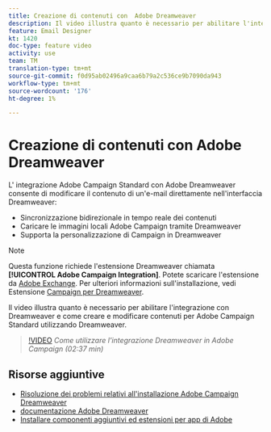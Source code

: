 ```yaml
---
title: Creazione di contenuti con  Adobe Dreamweaver
description: Il video illustra quanto è necessario per abilitare l'integrazione con Dreamweaver e come creare e modificare contenuti per  Adobe Campaign Standard utilizzando Dreamweaver.
feature: Email Designer
kt: 1420
doc-type: feature video
activity: use
team: TM
translation-type: tm+mt
source-git-commit: f0d95ab02496a9caa6b79a2c536ce9b7090da943
workflow-type: tm+mt
source-wordcount: '176'
ht-degree: 1%

---
```



# Creazione di contenuti con  Adobe Dreamweaver

L&#39; integrazione Adobe Campaign Standard con  Adobe Dreamweaver consente di modificare il contenuto di un&#39;e-mail direttamente nell&#39;interfaccia Dreamweaver:

* Sincronizzazione bidirezionale in tempo reale dei contenuti
* Caricare le immagini locali  Adobe Campaign tramite Dreamweaver
* Supporta la personalizzazione di Campaign in Dreamweaver

>[!NOTE]
>
>Questa funzione richiede l&#39;estensione Dreamweaver chiamata **[!UICONTROL Adobe Campaign Integration]**. Potete scaricare l&#39;estensione da [Adobe Exchange](https://exchange.adobe.com/creativecloud.html#search). Per ulteriori informazioni sull&#39;installazione, vedi Estensione [Campaign per Dreamweaver](https://helpx.adobe.com/dreamweaver/using/working-with-dreamweaver-and-campaign.html).

Il video illustra quanto è necessario per abilitare l&#39;integrazione con Dreamweaver e come creare e modificare contenuti per  Adobe Campaign Standard utilizzando Dreamweaver.

>[!VIDEO](https://video.tv.adobe.com/v/23121?quality=12)
*Come utilizzare l&#39;integrazione Dreamweaver in  Adobe Campaign (02:37 min)*

## Risorse aggiuntive

* [Risoluzione dei problemi relativi all&#39;installazione  Adobe Campaign Dreamweaver](https://helpx.adobe.com/dreamweaver/kb/dreamweaver-campaign-integration-issue.html)
* [documentazione Adobe Dreamweaver](https://helpx.adobe.com/dreamweaver/using/working-with-dreamweaver-and-campaign.html)
* [Installare componenti aggiuntivi ed estensioni per  app di Adobe](https://helpx.adobe.com/creative-cloud/kb/installingextensionsandaddons.html)
